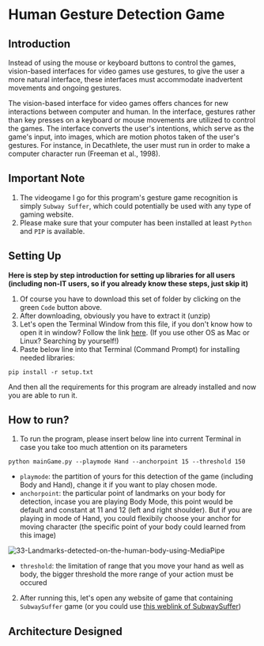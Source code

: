 # Human Gesture Detection Game
## Introduction
Instead of using the mouse or keyboard buttons to control the games, vision-based interfaces for video games use gestures, to give the user a more natural interface, these interfaces must accommodate inadvertent movements and ongoing gestures.

The vision-based interface for video games offers chances for new interactions between computer and human. In the interface, gestures rather than key presses on a keyboard or mouse movements are utilized to control the games. The interface converts the user's intentions, which serve as the game's input, into images, which are motion photos taken of the user's gestures. For instance, in Decathlete, the user must run in order to make a computer character run (Freeman et al., 1998).

## Important Note
1. The videogame I go for this program's gesture game recognition is simply `Subway Suffer`, which could potentially be used with any type of gaming website.
2. Please make sure that your computer has been installed at least `Python` and `PIP` is available.

## Setting Up
**Here is step by step introduction for setting up libraries for all users (including non-IT users, so if you already know these steps, just skip it)**
1. Of course you have to download this set of folder by clicking on the green `Code` button above.
2. After downloading, obviously you have to extract it (unzip)
3. Let's open the Terminal Window from this file, if you don't know how to open it in window? Follow the link [here](https://www.thewindowsclub.com/how-to-open-command-prompt-from-right-click-menu).
(If you use other OS as Mac or Linux? Searching by yourself!)
4. Paste below line into that Terminal (Command Prompt) for installing needed libraries:
```
pip install -r setup.txt
```
And then all the requirements for this program are already installed and now you are able to run it.

## How to run?
1. To run the program, please insert below line into current Terminal in case you take too much attention on its parameters
```
python mainGame.py --playmode Hand --anchorpoint 15 --threshold 150
```
- `playmode`: the partition of yours for this detection of the game (including Body and Hand), change it if you want to play chosen mode.
- `anchorpoint`: the particular point of landmarks on your body for detection, incase you are playing Body Mode, this point would be default and constant at 11 and 12 (left and right shoulder). But if you are playing in mode of Hand, you could flexibily choose your anchor for moving character (the specific point of your body could learned from this image)

![33-Landmarks-detected-on-the-human-body-using-MediaPipe](https://user-images.githubusercontent.com/81562297/226096970-d9c774f7-151b-48e6-9bbb-68bced138a94.png)

- `threshold`: the limitation of range that you move your hand as well as body, the bigger threshold the more range of your action must be occured

2. After running this, let's open any website of game that containing `SubwaySuffer` game (or you could use [this weblink of SubwaySuffer](https://www.trochoi.net/tr%C3%B2+ch%C6%A1i/subway-surfers.html))


## Architecture Designed
